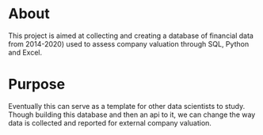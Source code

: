 # About 
This project is aimed at collecting and creating a database of financial data from 2014-2020) used to assess company valuation through SQL, Python and Excel. 

# Purpose 
Eventually this can serve as a template for other data scientists to study. Though building this database and then an api to it, we can change the way data is collected and reported for external company valuation. 